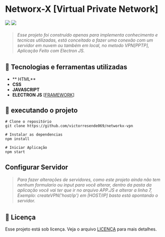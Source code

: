 # Networx-X [Virtual Private Network]

![](https://i.ibb.co/MkkNjGM/logo.png)
![](https://media3.giphy.com/media/DQot5XotQ1wXILLbio/giphy.gif?cid=790b761116fcf9363870bebac9a19167c3bffa0d3372cbf9&rid=giphy.gif&ct=g)

> ###### Esse projeto foi construído apenas para implementa conhecimento e tecnicas utilizadas, está conceitado a fazer uma conexão com um servidor em nuvem ou também em local, no metodo VPN[PPTP], Aplicação Feito com Electron JS.

## 🔧 Tecnologias e ferramentas utilizadas
- ** HTML**
- **CSS**
- **JAVASCRIPT**
- **ELECTRON JS**   [[FRAMEWORK](https://www.electronjs.org/ "FRAMEWORK")]

## 🚀 executando o projeto

    # Clone o repositório 
	git clone https://github.com/victorresende069/networkx-vpn
    
    # Instalar as dependencias 
	npm install 
	
	# Iniciar Aplicação
	npm start


## Configurar Servidor 
> ###### Para fazer alterações de servidores, como este projeto ainda não tem nenhum formulario ou input para você alterar,  dentro da pasta da aplicação você vai ter que ir no arquivo APP.JS e alterar a linha 7, Exemplo: createVPN('host/ip') em [HOST/IP] basta está apontando o servidor.

## 📝 Licença
Esse projeto está sob licença. Veja o arquivo [LICENÇA](https://github.com/victorresende069/networkx-vpn/LICENSE.md "LICENÇA") para mais detalhes.

